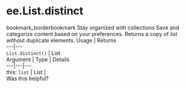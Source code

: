  
#  ee.List.distinct
bookmark_borderbookmark Stay organized with collections  Save and categorize content based on your preferences.
Returns a copy of list without duplicate elements.
Usage | Returns  
---|---  
`List.distinct()` | List  
Argument | Type | Details  
---|---|---  
this: `list` | List |   
Was this helpful?
